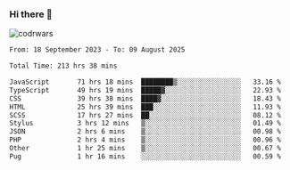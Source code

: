 ### Hi there 👋


![codrwars](https://www.codewars.com/users/rsschool_c9af20f58c35c696/badges/micro) 

<!--START_SECTION:waka-->

```txt
From: 18 September 2023 - To: 09 August 2025

Total Time: 213 hrs 38 mins

JavaScript       71 hrs 18 mins  ████████▒░░░░░░░░░░░░░░░░   33.16 %
TypeScript       49 hrs 19 mins  █████▓░░░░░░░░░░░░░░░░░░░   22.93 %
CSS              39 hrs 38 mins  ████▓░░░░░░░░░░░░░░░░░░░░   18.43 %
HTML             25 hrs 39 mins  ███░░░░░░░░░░░░░░░░░░░░░░   11.93 %
SCSS             17 hrs 27 mins  ██░░░░░░░░░░░░░░░░░░░░░░░   08.12 %
Stylus           3 hrs 12 mins   ▒░░░░░░░░░░░░░░░░░░░░░░░░   01.49 %
JSON             2 hrs 6 mins    ▒░░░░░░░░░░░░░░░░░░░░░░░░   00.98 %
PHP              2 hrs 4 mins    ▒░░░░░░░░░░░░░░░░░░░░░░░░   00.96 %
Other            1 hr 25 mins    ▒░░░░░░░░░░░░░░░░░░░░░░░░   00.67 %
Pug              1 hr 16 mins    ░░░░░░░░░░░░░░░░░░░░░░░░░   00.59 %
```

<!--END_SECTION:waka-->
